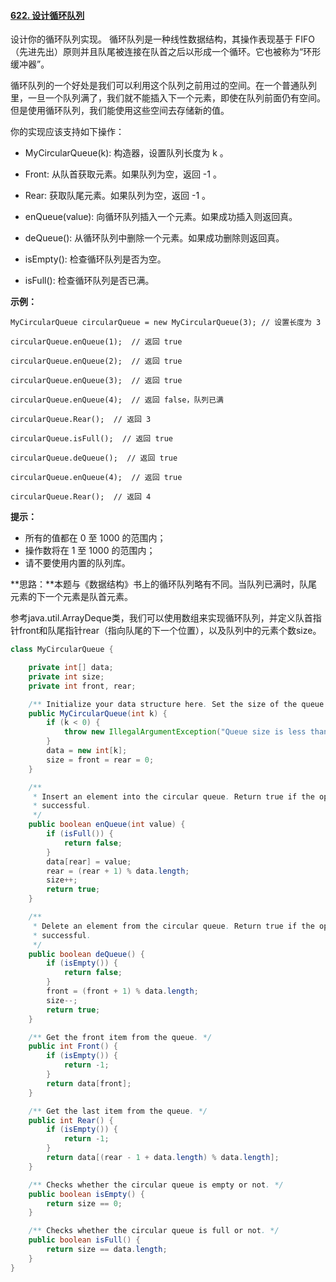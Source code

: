 #### [622. 设计循环队列](https://leetcode-cn.com/problems/design-circular-queue/)

设计你的循环队列实现。 循环队列是一种线性数据结构，其操作表现基于 FIFO（先进先出）原则并且队尾被连接在队首之后以形成一个循环。它也被称为“环形缓冲器”。

循环队列的一个好处是我们可以利用这个队列之前用过的空间。在一个普通队列里，一旦一个队列满了，我们就不能插入下一个元素，即使在队列前面仍有空间。但是使用循环队列，我们能使用这些空间去存储新的值。

你的实现应该支持如下操作：

* MyCircularQueue(k): 构造器，设置队列长度为 k 。

* Front: 从队首获取元素。如果队列为空，返回 -1 。
* Rear: 获取队尾元素。如果队列为空，返回 -1 。
* enQueue(value): 向循环队列插入一个元素。如果成功插入则返回真。
* deQueue(): 从循环队列中删除一个元素。如果成功删除则返回真。
* isEmpty(): 检查循环队列是否为空。
* isFull(): 检查循环队列是否已满。

**示例：**

```
MyCircularQueue circularQueue = new MyCircularQueue(3); // 设置长度为 3

circularQueue.enQueue(1);  // 返回 true

circularQueue.enQueue(2);  // 返回 true

circularQueue.enQueue(3);  // 返回 true

circularQueue.enQueue(4);  // 返回 false，队列已满

circularQueue.Rear();  // 返回 3

circularQueue.isFull();  // 返回 true

circularQueue.deQueue();  // 返回 true

circularQueue.enQueue(4);  // 返回 true

circularQueue.Rear();  // 返回 4
```

**提示：**

- 所有的值都在 0 至 1000 的范围内；
- 操作数将在 1 至 1000 的范围内；
- 请不要使用内置的队列库。

**思路：**本题与《数据结构》书上的循环队列略有不同。当队列已满时，队尾元素的下一个元素是队首元素。

参考java.util.ArrayDeque类，我们可以使用数组来实现循环队列，并定义队首指针front和队尾指针rear（指向队尾的下一个位置），以及队列中的元素个数size。

```java
class MyCircularQueue {

    private int[] data;
    private int size;
    private int front, rear;

    /** Initialize your data structure here. Set the size of the queue to be k. */
    public MyCircularQueue(int k) {
        if (k < 0) {
            throw new IllegalArgumentException("Queue size is less than 0!");
        }
        data = new int[k];
        size = front = rear = 0;
    }

    /**
     * Insert an element into the circular queue. Return true if the operation is
     * successful.
     */
    public boolean enQueue(int value) {
        if (isFull()) {
            return false;
        }
        data[rear] = value;
        rear = (rear + 1) % data.length;
        size++;
        return true;
    }

    /**
     * Delete an element from the circular queue. Return true if the operation is
     * successful.
     */
    public boolean deQueue() {
        if (isEmpty()) {
            return false;
        }
        front = (front + 1) % data.length;
        size--;
        return true;
    }

    /** Get the front item from the queue. */
    public int Front() {
        if (isEmpty()) {
            return -1;
        }
        return data[front];
    }

    /** Get the last item from the queue. */
    public int Rear() {
        if (isEmpty()) {
            return -1;
        }
        return data[(rear - 1 + data.length) % data.length];
    }

    /** Checks whether the circular queue is empty or not. */
    public boolean isEmpty() {
        return size == 0;
    }

    /** Checks whether the circular queue is full or not. */
    public boolean isFull() {
        return size == data.length;
    }
}
```

